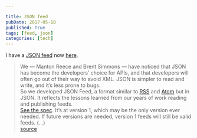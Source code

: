 ```yaml
---

title: JSON feed
pubDate: 2017-05-18
published: True
tags: [feed, json]
categories: [tech]
---
```


I have a [JSON feed][jsonfeed] now [here][feedurl].

> We — Manton Reece and Brent Simmons — have noticed that JSON has become the developers’ choice for APIs, and that developers will often go out of their way to avoid XML. JSON is simpler to read and write, and it’s less prone to bugs.  
> So we developed JSON Feed, a format similar to [RSS](http://cyber.harvard.edu/rss/rss.html) and [Atom](https://tools.ietf.org/html/rfc4287) but in JSON. It reflects the lessons learned from our years of work reading and publishing feeds.  
> [See the spec](https://jsonfeed.org/version/1). It’s at version 1, which may be the only version ever needed. If future versions are needed, version 1 feeds will still be valid feeds. (…)  
> [source][src]

[feedurl]: {{site.baseurl}}/feed.json
[jsonfeed]: https://jsonfeed.org/
[src]: https://jsonfeed.org/
